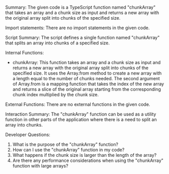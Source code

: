 Summary:
The given code is a TypeScript function named "chunkArray" that takes an array and a chunk size as input and returns a new array with the original array split into chunks of the specified size.

Import statements:
There are no import statements in the given code.

Script Summary:
The script defines a single function named "chunkArray" that splits an array into chunks of a specified size.

Internal Functions:
- chunkArray: This function takes an array and a chunk size as input and returns a new array with the original array split into chunks of the specified size. It uses the Array.from method to create a new array with a length equal to the number of chunks needed. The second argument of Array.from is a mapping function that takes the index of the new array and returns a slice of the original array starting from the corresponding chunk index multiplied by the chunk size.

External Functions:
There are no external functions in the given code.

Interaction Summary:
The "chunkArray" function can be used as a utility function in other parts of the application where there is a need to split an array into chunks.

Developer Questions:
1. What is the purpose of the "chunkArray" function?
2. How can I use the "chunkArray" function in my code?
3. What happens if the chunk size is larger than the length of the array?
4. Are there any performance considerations when using the "chunkArray" function with large arrays?